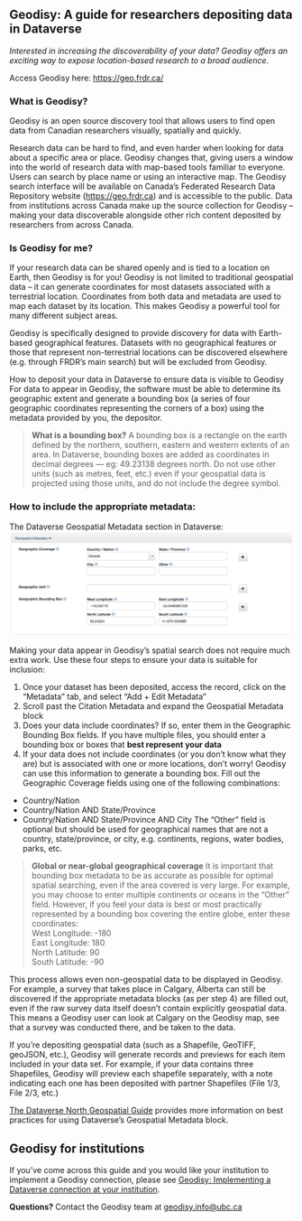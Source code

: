 ﻿## Geodisy: A guide for researchers depositing data in Dataverse

_Interested in increasing the discoverability of your data? Geodisy offers an exciting way to expose location-based research to a broad audience._

Access Geodisy here: <https://geo.frdr.ca/>

### What is Geodisy?

Geodisy is an open source discovery tool that allows users to find open data from Canadian researchers visually, spatially and quickly.

Research data can be hard to find, and even harder when looking for data about a specific area or place. Geodisy changes that, giving users a window into the world of research data with map-based tools familiar to everyone. Users can search by place name or using an interactive map. The Geodisy search interface will be available on Canada’s Federated Research Data Repository website (<https://geo.frdr.ca>) and is accessible to the public. Data from institutions across Canada make up the source collection for Geodisy – making your data discoverable alongside other rich content deposited by researchers from across Canada.

### Is Geodisy for me?

If your research data can be shared openly and is tied to a location on Earth, then Geodisy is for you! Geodisy is not limited to traditional geospatial data – it can generate coordinates for most datasets associated with a terrestrial location. Coordinates from both data and metadata are used to map each dataset by its location. This makes Geodisy a powerful tool for many different subject areas.

Geodisy is specifically designed to provide discovery for data with Earth-based geographical features. Datasets with no geographical features or those that represent non-terrestrial locations can be discovered elsewhere (e.g. through FRDR’s main search) but will be excluded from Geodisy.

How to deposit your data in Dataverse to ensure data is visible to Geodisy
For data to appear in Geodisy, the software must be able to determine its geographic extent and generate a bounding box (a series of four geographic coordinates representing the corners of a box) using the metadata provided by you, the depositor. 

>**What is a bounding box?**
>A bounding box is a rectangle on the earth defined by the northern, southern, eastern and western extents of an area. In Dataverse, bounding boxes are added as coordinates in decimal degrees — eg: 49.23138 degrees north. Do not use other units (such as metres, feet, etc.) even if your geospatial data is projected using those units, and do not include the degree symbol.

### How to include the appropriate metadata:
The Dataverse Geospatial Metadata section in Dataverse:  
![Dataverse Geospatial Metadata Block](images/GeospatialMetadataSample.png)

Making your data appear in Geodisy’s spatial search does not require much extra work. Use these four steps to ensure your data is suitable for inclusion:
1. Once your dataset has been deposited, access the record, click on the “Metadata” tab, and select “Add + Edit Metadata”
2. Scroll past the Citation Metadata and expand the Geospatial Metadata block
3. Does your data include coordinates? If so, enter them in the Geographic Bounding Box fields. If you have multiple files, you should enter a bounding box or boxes that **best represent your data**
4. If your data does not include coordinates (or you don’t know what they are) but is associated with one or more locations, don’t worry! Geodisy can use this information to generate a bounding box. Fill out the Geographic Coverage fields using one of the following combinations:
* Country/Nation
* Country/Nation AND State/Province
* Country/Nation AND State/Province AND City
The “Other” field is optional but should be used for geographical names that are not a country, state/province, or city, e.g. continents, regions, water bodies, parks, etc.

>**Global or near-global geographical coverage**
>It is important that bounding box metadata to be as accurate as possible for optimal spatial searching, even if the area covered is very large. For example, you may choose to enter multiple continents or oceans in the “Other” field. However, if you feel your data is best or most practically represented by a bounding box covering the entire globe, enter these coordinates:  
>West Longitude: -180  
>East Longitude: 180  
>North Latitude: 90  
>South Latitude: -90  

This process allows even non-geospatial data to be displayed in Geodisy. For example, a survey that takes place in Calgary, Alberta can still be discovered if the appropriate metadata blocks (as per step 4) are filled out, even if the raw survey data itself doesn’t contain explicitly geospatial data. This means a Geodisy user can look at Calgary on the Geodisy map, see that a survey was conducted there, and be taken to the data.

If you’re depositing geospatial data (such as a Shapefile, GeoTIFF, geoJSON, etc.), Geodisy will generate records and previews for each item included in your data set. For example, if your data contains three Shapefiles, Geodisy will preview each shapefile separately, with a note indicating each one has been deposited with partner Shapefiles (File 1/3, File 2/3, etc.) 

[The Dataverse North Geospatial Guide](https://test.invalid/UserGuide) provides more information on best practices for using Dataverse’s Geospatial Metadata block. 

## Geodisy for institutions
If you’ve come across this guide and you would like your institution to implement a Geodisy connection, please see [Geodisy: Implementing a Dataverse connection at your institution](https://somelink.invalid/ImplementationGuide).

**Questions?** Contact the Geodisy team at [geodisy.info@ubc.ca](mailto:geodisy.info@ubc.ca)
